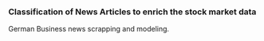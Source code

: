 ### Classification of News Articles to enrich the stock market data 

German Business news scrapping and modeling.
